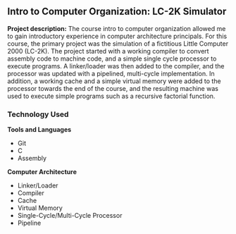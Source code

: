 ## Intro to Computer Organization: LC-2K Simulator

**Project description:** The course intro to computer organization allowed me to gain introductory experience in computer architecture principals. For this course, the primary project was the simulation of a fictitious Little Computer 2000 (LC-2K). The project started with a working compiler to convert assembly code to machine code, and a simple single cycle processor to execute programs. A linker/loader was then added to the compiler, and the processor was updated with a pipelined, multi-cycle implementation. In addition, a working cache and a simple virtual memory were added to the processor towards the end of the course, and the resulting machine was used to execute simple programs such as a recursive factorial function.

### Technology Used

**Tools and Languages**
- Git
- C
- Assembly

**Computer Architecture**
- Linker/Loader
- Compiler
- Cache
- Virtual Memory
- Single-Cycle/Multi-Cycle Processor
- Pipeline